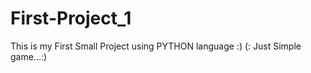 # First-Project_1
This is my First Small Project using PYTHON language 
:) (:
Just Simple game...:)
